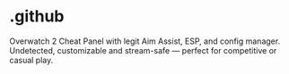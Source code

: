# .github
Overwatch 2 Cheat Panel with legit Aim Assist, ESP, and config manager. Undetected, customizable and stream-safe — perfect for competitive or casual play.
